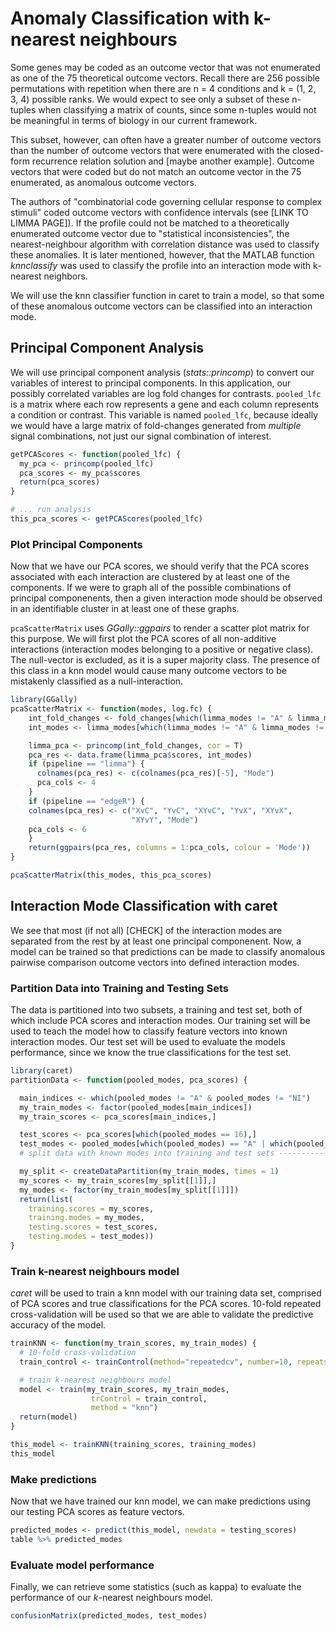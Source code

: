 Anomaly Classification with k-nearest neighbours
========================================================

Some genes may be coded as an outcome vector that was not enumerated as one of the 75 theoretical outcome vectors. Recall there are 256 possible permutations with repetition when there are n = 4 conditions and k = (1, 2, 3, 4) possible ranks. We would expect to see only a subset of these n-tuples when classifying a matrix of counts, since some n-tuples would not be meaningful in terms of biology in our current framework.

This subset, however, can often have a greater number of outcome vectors than the number of outcome vectors that were enumerated with the closed-form recurrence relation solution and [maybe another example]. Outcome vectors that were coded but do not match an outcome vector in the 75 enumerated, as anomalous outcome vectors.

The authors of "combinatorial code governing cellular response to complex stimuli" coded outcome vectors with confidence intervals (see [LINK TO LIMMA PAGE]). If the profile could not be matched to a theoretically enumerated outcome vector due to "statistical inconsistencies", the nearest-neighbour algorithm with correlation distance was used to classify these anomalies. It is later mentioned, however, that the MATLAB function *knnclassify* was used to classify the profile into an interaction mode with k-nearest neighbors.

We will use the knn classifier function in caret to train a model, so that some of these anomalous outcome vectors can be classified into an interaction mode.


## Principal Component Analysis

We will use principal component analysis (*stats::princomp*) to convert our variables of interest to principal components. In this application, our possibly correlated variables are log fold changes for contrasts. `pooled_lfc` is a matrix where each row represents a gene and each column represents a condition or contrast. This variable is named `pooled_lfc`, because ideally we would have a large matrix of fold-changes generated from *multiple* signal combinations, not just our signal combination of interest.


```r
getPCAScores <- function(pooled_lfc) {
  my_pca <- princomp(pooled_lfc)
  pca_scores <- my_pca$scores
  return(pca_scores)
}

# ... run analysis
this_pca_scores <- getPCAScores(pooled_lfc)
```

### Plot Principal Components
Now that we have our PCA scores, we should verify that the PCA scores associated with each interaction are clustered by at least one of the components. If we were to graph all of the possible combinations of principal componenents, then a given interaction mode should be observed in an identifiable cluster in at least one of these graphs.

`pcaScatterMatrix` uses *GGally::ggpairs* to render a scatter plot matrix for this purpose. We will first plot the PCA scores of all non-additive interactions (interaction modes belonging to a positive or negative class). The null-vector is excluded, as it is a super majority class. The presence of this class in a knn model would cause many outcome vectors to be mistakenly classified as a null-interaction.



```r
library(GGally)
pcaScatterMatrix <- function(modes, log.fc) {
    int_fold_changes <- fold_changes[which(limma_modes != "A" & limma_modes != "NI"),]
    int_modes <- limma_modes[which(limma_modes != "A" & limma_modes != "NI")]

    limma_pca <- princomp(int_fold_changes, cor = T)
    pca_res <- data.frame(limma_pca$scores, int_modes)
    if (pipeline == "limma") {
      colnames(pca_res) <- c(colnames(pca_res)[-5], "Mode")
      pca_cols <- 4
    }
    if (pipeline == "edgeR") {
    colnames(pca_res) <- c("XvC", "YvC", "XYvC", "YvX", "XYvX",
                           "XYvY", "Mode")
    pca_cols <- 6
    }
    return(ggpairs(pca_res, columns = 1:pca_cols, colour = 'Mode'))
}

pcaScatterMatrix(this_modes, this_pca_scores)
```

## Interaction Mode Classification with caret
We see that most (if not all) [CHECK] of the interaction modes are separated from the rest by at least one principal componenent. Now, a model can be trained so that predictions can be made to classify anomalous pairwise comparison outcome vectors into defined interaction modes.

### Partition Data into Training and Testing Sets
The data is partitioned into two subsets, a training and test set, both of which include PCA scores and interaction modes. Our training set will be used to teach the model how to classify feature vectors into known interaction modes. Our test set will be used to evaluate the models performance, since we know the true classifications for the test set.


```r
library(caret)
partitionData <- function(pooled_modes, pca_scores) {

  main_indices <- which(pooled_modes != "A" & pooled_modes != "NI")
  my_train_modes <- factor(pooled_modes[main_indices])
  my_train_scores <- pca_scores[main_indices,]

  test_scores <- pca_scores[which(pooled_modes == 16),]
  test_modes <- pooled_modes[which(pooled_modes) == "A" | which(pooled_modes) == 16]
  # split data with known modes into training and test sets ---------------------

  my_split <- createDataPartition(my_train_modes, times = 1)
  my_scores <- my_train_scores[my_split[[1]],]
  my_modes <- factor(my_train_modes[my_split[[1]]])
  return(list(
    training.scores = my_scores,
    training.modes = my_modes,
    testing.scores = test_scores,
    testing.modes = test_modes))
}
```

### Train k-nearest neighbours model

*caret* will be used to train a knn model with our training data set, comprised of PCA scores and true classifications for the PCA scores. 10-fold repeated cross-validation will be used so that we are able to validate the predictive accuracy of the model.


```r
trainKNN <- function(my_train_scores, my_train_modes) {
  # 10-fold cross-validation
  train_control <- trainControl(method="repeatedcv", number=10, repeats=3)

  # train k-nearest neighbours model
  model <- train(my_train_scores, my_train_modes,
                  trControl = train_control,
                  method = "knn")
  return(model)
}

this_model <- trainKNN(training_scores, training_modes)
this_model
```

### Make predictions
Now that we have trained our knn model, we can make predictions using our testing PCA scores as feature vectors.

```r
predicted_modes <- predict(this_model, newdata = testing_scores)
table %>% predicted_modes
```

### Evaluate model performance
Finally, we can retrieve some statistics (such as kappa) to evaluate the performance of our *k*-nearest neighbours model.

```r
confusionMatrix(predicted_modes, test_modes)
```





